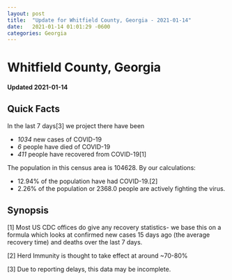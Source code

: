 ```yaml
---
layout: post
title:  "Update for Whitfield County, Georgia - 2021-01-14"
date:   2021-01-14 01:01:29 -0600
categories: Georgia
---
```


# Whitfield County, Georgia
#### Updated 2021-01-14

## Quick Facts

In the last 7 days[3] we project there have been
- *1034* new cases of COVID-19
- *6* people have died of COVID-19
- *411* people have recovered from COVID-19[1]

The population in this census area is 104628. By our calculations:
- 12.94% of the population have had COVID-19.[2]
- 2.26% of the population or 2368.0 people are actively fighting the virus.

## Synopsis




[1] Most US CDC offices do give any recovery statistics- we base this on a formula which looks at confirmed new cases
15 days ago (the average recovery time) and deaths over the last 7 days.

[2] Herd Immunity is thought to take effect at around ~70-80%

[3] Due to reporting delays, this data may be incomplete.
 
    